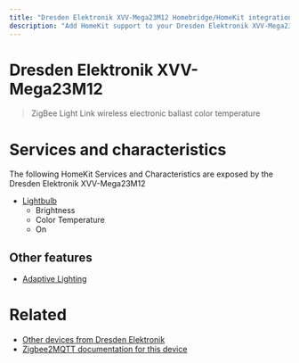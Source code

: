 ```yaml
---
title: "Dresden Elektronik XVV-Mega23M12 Homebridge/HomeKit integration"
description: "Add HomeKit support to your Dresden Elektronik XVV-Mega23M12, using Homebridge, Zigbee2MQTT and homebridge-z2m."
---
```

<!---
This file has been GENERATED using src/docgen/docgen.ts
DO NOT EDIT THIS FILE MANUALLY!
-->
# Dresden Elektronik XVV-Mega23M12
> ZigBee Light Link wireless electronic ballast color temperature


# Services and characteristics
The following HomeKit Services and Characteristics are exposed by
the Dresden Elektronik XVV-Mega23M12

* [Lightbulb](../../light.md)
  * Brightness
  * Color Temperature
  * On

## Other features
* [Adaptive Lighting](../../light.md)

# Related
* [Other devices from Dresden Elektronik](../index.md#dresden_elektronik)
* [Zigbee2MQTT documentation for this device](https://www.zigbee2mqtt.io/devices/XVV-Mega23M12.html)